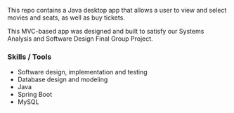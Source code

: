This repo contains a Java desktop app that allows a user to view and select movies and seats, as well as buy tickets.

This MVC-based app was designed and built to satisfy our Systems Analysis and Software Design Final Group Project.

### Skills / Tools
* Software design, implementation and testing
* Database design and modeling
* Java
* Spring Boot
* MySQL
